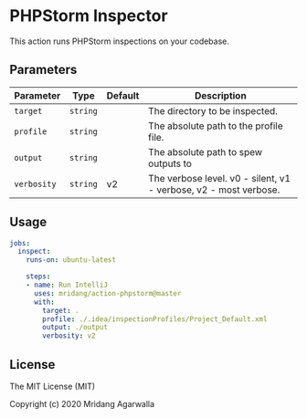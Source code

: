 # PHPStorm Inspector

This action runs PHPStorm inspections on your codebase.

## Parameters
| Parameter               | Type     | Default | Description                                                       |
|-------------------------|----------|---------|-------------------------------------------------------------------|
| `target`                | `string` |         | The directory to be inspected.                                    |
| `profile`               | `string` |         | The absolute path to the profile file.                            |
| `output`                | `string` |         | The absolute path to spew outputs to                              |
| `verbosity`             | `string` | v2      | The verbose level. v0 - silent, v1 - verbose, v2 - most verbose.  |

## Usage
```yaml
jobs:
  inspect:
    runs-on: ubuntu-latest

    steps:
    - name: Run IntelliJ
      uses: mridang/action-phpstorm@master
      with:
        target: .
        profile: ./.idea/inspectionProfiles/Project_Default.xml
        output: ./output
        verbosity: v2
```

## License

The MIT License (MIT)

Copyright (c) 2020 Mridang Agarwalla

